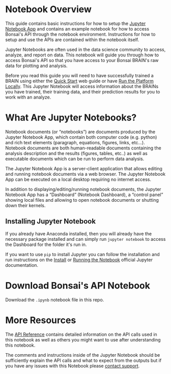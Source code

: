 # Notebook Overview

This guide contains basic instructions for how to setup the [Jupyter Notebook App][1] and contains an example notebook for how to access Bonsai's API through the notebook environment. Instructions for how to setup and use the APIs are contained within the notebook itself.

Jupyter Notebooks are often used in the data science community to access, analyze, and report on data. This notebook will guide you through how to access Bonsai's API so that you have access to your Bonsai BRAIN's raw data for plotting and analysis.

Before you read this guide you will need to have successfully trained a BRAIN using either the [Quick Start][2] web guide or have [Run the Platform Locally][3]. This Jupyter Notebook will access information about the BRAINs you have trained, their training data, and their prediction results for you to work with an analyze.

# What Are Jupyter Notebooks?

Notebook documents (or “notebooks”) are documents produced by the Jupyter Notebook App, which contain both computer code (e.g. python) and rich text elements (paragraph, equations, figures, links, etc...). Notebook documents are both human-readable documents containing the analysis description and the results (figures, tables, etc..) as well as executable documents which can be run to perform data analysis.

The Jupyter Notebook App is a server-client application that allows editing and running notebook documents via a web browser. The Jupyter Notebook App can be executed on a local desktop requiring no internet access.

In addition to displaying/editing/running notebook documents, the Jupyter Notebook App has a “Dashboard” (Notebook Dashboard), a “control panel” showing local files and allowing to open notebook documents or shutting down their kernels.

## Installing Jupyter Notebook

If you already have Anaconda installed, then you will already have the necessary package installed and can simply run `jupyter notebook` to access the Dashboard for the folder it's run in.

If you want to use `pip` to install Jupyter you can follow the installation and run instructions on the [Install][4] or [Running the Notebook][5] official Jupyter documentation.

# Download Bonsai's API Notebook

Download the `.ipynb` notebook file in this repo.

# More Resources

The [API Reference][6] contains detailed information on the API calls used in this notebook as well as others you might want to use after understanding this notebook.

The comments and instructions inside of the Jupyter Notebook should be sufficiently explain the API calls and what to expect from the outputs but if you have any issues with this Notebook please [contact support][7].


[1]: http://jupyter.org/
[2]: http://docs.bons.ai/guides/getting-started.html
[3]: http://docs.bons.ai/guides/local-dev-guide.html
[4]: https://jupyter.readthedocs.io/en/latest/install.html
[5]: https://jupyter.readthedocs.io/en/latest/running.html
[6]: ../references/api-reference.html
[7]: https://bons.ai/contact-us#contact-page-form
